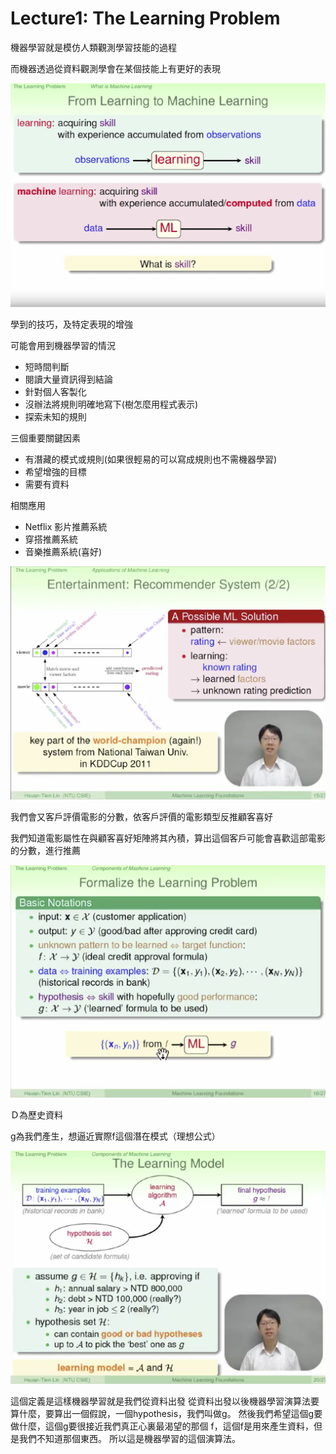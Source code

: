 # Lecture1: The Learning Problem

機器學習就是模仿人類觀測學習技能的過程

而機器透過從資料觀測學會在某個技能上有更好的表現

![Untitled/Untitled.png](Untitled/Untitled.png)

學到的技巧，及特定表現的增強

可能會用到機器學習的情況

- 短時間判斷
- 閱讀大量資訊得到結論
- 針對個人客製化
- 沒辦法將規則明確地寫下(樹怎麼用程式表示)
- 探索未知的規則

三個重要關鍵因素

- 有潛藏的模式或規則(如果很輕易的可以寫成規則也不需機器學習)
- 希望增強的目標
- 需要有資料

相關應用

- Netflix 影片推薦系統
- 穿搭推薦系統
- 音樂推薦系統(喜好)

![Untitled/Untitled%201.png](Untitled/Untitled%201.png)

我們會又客戶評價電影的分數，依客戶評價的電影類型反推顧客喜好

我們知道電影屬性在與顧客喜好矩陣將其內積，算出這個客戶可能會喜歡這部電影的分數，進行推薦

![Untitled/Untitled%202.png](Untitled/Untitled%202.png)

Ｄ為歷史資料

g為我們產生，想逼近實際f這個潛在模式（理想公式）

![Untitled/Untitled%203.png](Untitled/Untitled%203.png)

這個定義是這樣機器學習就是我們從資料出發 從資料出發以後機器學習演算法要算什麼，要算出一個假說，一個hypothesis，我們叫做g。 然後我們希望這個g要做什麼，這個g要很接近我們真正心裏最渴望的那個 f，這個f是用來產生資料，但是我們不知道那個東西。 所以這是機器學習的這個演算法。
